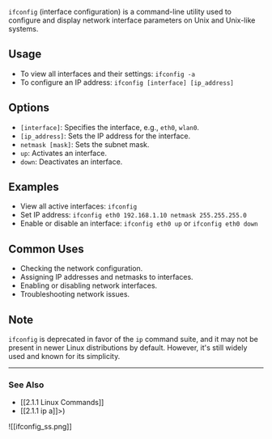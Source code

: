 `ifconfig` (interface configuration) is a command-line utility used to configure and display network interface parameters on Unix and Unix-like systems.

## Usage
- To view all interfaces and their settings: `ifconfig -a`
- To configure an IP address: `ifconfig [interface] [ip_address]`

## Options
- `[interface]`: Specifies the interface, e.g., `eth0`, `wlan0`.
- `[ip_address]`: Sets the IP address for the interface.
- `netmask [mask]`: Sets the subnet mask.
- `up`: Activates an interface.
- `down`: Deactivates an interface.

## Examples
- View all active interfaces: `ifconfig`
- Set IP address: `ifconfig eth0 192.168.1.10 netmask 255.255.255.0`
- Enable or disable an interface: `ifconfig eth0 up` or `ifconfig eth0 down`

## Common Uses
- Checking the network configuration.
- Assigning IP addresses and netmasks to interfaces.
- Enabling or disabling network interfaces.
- Troubleshooting network issues.

## Note
`ifconfig` is deprecated in favor of the `ip` command suite, and it may not be present in newer Linux distributions by default. However, it's still widely used and known for its simplicity.

---

### See Also
- [[2.1.1 Linux Commands]]
- [[2.1.1 ip a]]>)

![[ifconfig_ss.png]]
